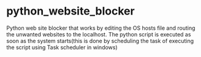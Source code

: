 # python_website_blocker
Python web site blocker that works by editing the OS hosts file and routing the unwanted websites to the localhost. The python script is executed as soon as the system starts(this is done by scheduling the task of executing the script using Task scheduler in windows)
